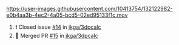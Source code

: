 <!--![online](https://puppeteer-screenshot-two.vercel.app/https:/dev.to/jkga?quality=75&viewportWidth=1250&viewportHeight=950&key=0bb7be77-c9da-4030-aaa2-cbf325b14210&type=jpeg)-->



https://user-images.githubusercontent.com/10413754/132122982-e0b4aa3b-4ec2-4a05-bcd5-02ed95133f1c.mov



<!--START_SECTION:activity-->
1. ❗️ Closed issue [#14](https://github.com/jkga/3dpcalc/issues/14) in [jkga/3dpcalc](https://github.com/jkga/3dpcalc)
2. 🎉 Merged PR [#15](https://github.com/jkga/3dpcalc/pull/15) in [jkga/3dpcalc](https://github.com/jkga/3dpcalc)
<!--END_SECTION:activity-->
